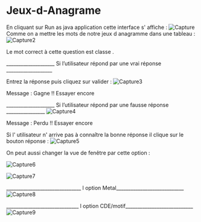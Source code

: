 # Jeux-d-Anagrame
En cliquant sur Run as java application cette interface s' affiche : 
![Capture](https://user-images.githubusercontent.com/124509691/235353943-8f04dedb-5dc8-497e-96ad-0795318482e9.PNG)
Comme on a mettre les mots de notre jeux d anagramme dans une tableau : 
![Capture2](https://user-images.githubusercontent.com/124509691/235353982-0c3b345d-ae2b-4a37-86a5-2fe6e70a1470.PNG)


Le mot correct à cette question est classe .



____________________ Si l’utilisateur répond par une vrai réponse ___________________

Entrez la réponse puis cliquez sur valider :
![Capture3](https://user-images.githubusercontent.com/124509691/235354002-8f29b59e-63a1-4d97-9df5-17217e7b0274.PNG)

Message : Gagne !! Essayer encore 

____________________ Si l’utilisateur répond par une fausse réponse ________________
![Capture4](https://user-images.githubusercontent.com/124509691/235354056-7b65b08b-5424-4b01-acd8-9960f03ec54d.PNG)


Message : Perdu !! Essayer encore 


Si l' utilisateur n' arrive pas à connaître la bonne réponse il  clique sur le bouton réponse : 
![Capture5](https://user-images.githubusercontent.com/124509691/235354077-1cd70e9f-dff1-49e6-9e47-a4158427ec35.PNG)


On peut aussi changer la vue de fenêtre par cette option : 

![Capture6](https://user-images.githubusercontent.com/124509691/235354098-74389990-e16c-4ee5-8cd6-3cba2198a4b4.PNG)

![Capture7](https://user-images.githubusercontent.com/124509691/235354112-46a6770e-70b9-4b9e-b4d1-1c0eece3121a.PNG)

_______________________________ l option Metal____________________________ 
![Capture8](https://user-images.githubusercontent.com/124509691/235354127-1cf9e599-177e-4fcd-aa43-b72e9d89e19e.PNG)


______________________________ l option CDE/motif____________________________ 
![Capture9](https://user-images.githubusercontent.com/124509691/235354143-581d5667-ec94-4fe2-9af8-b7ec03ad8470.PNG)




